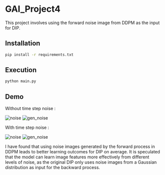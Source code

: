 
# GAI_Project4

This project involves using the forward noise image from DDPM as the input for DIP.


## Installation
```bash
pip install -r requirements.txt
```

## Execution 

```bash
python main.py
```

## Demo

Without time step noise :

![noise](https://i.imgur.com/gy7JNKq.png)
![gen_noise](https://i.imgur.com/xmb3yaT.png)

With time step noise :

![noise](https://i.imgur.com/ZaeJZ9Z.png)
![gen_noise](https://i.imgur.com/Ly4HO5E.png)

I have found that using noise images generated by the forward process in DDPM leads to better learning outcomes for DIP on average. It is speculated that the model can learn image features more effectively from different levels of noise, as the original DIP only uses noise images from a Gaussian distribution as input for the backward process.




